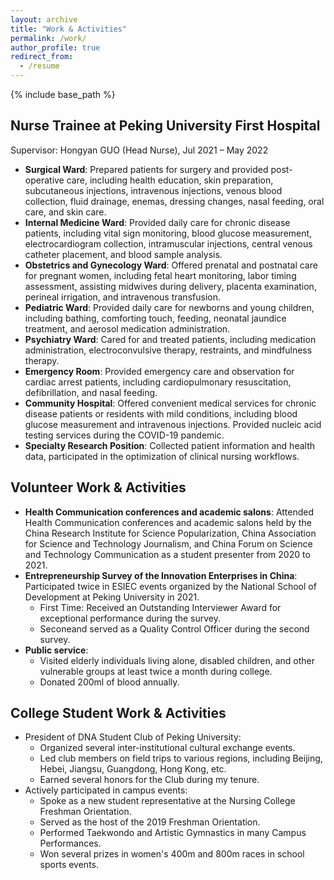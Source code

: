 ```yaml
---
layout: archive
title: "Work & Activities"
permalink: /work/
author_profile: true
redirect_from:
  - /resume
---
```


{% include base_path %}

Nurse Trainee at Peking University First Hospital
-----
Supervisor: Hongyan GUO (Head Nurse), Jul 2021 – May 2022
* **Surgical Ward**: Prepared patients for surgery and provided post-operative care, including health education, skin preparation, subcutaneous injections, intravenous injections, venous blood collection, fluid drainage, enemas, dressing changes, nasal feeding, oral care, and skin care.
* **Internal Medicine Ward**: Provided daily care for chronic disease patients, including vital sign monitoring, blood glucose measurement, electrocardiogram collection, intramuscular injections, central venous catheter placement, and blood sample analysis.
* **Obstetrics and Gynecology Ward**: Offered prenatal and postnatal care for pregnant women, including fetal heart monitoring, labor timing assessment, assisting midwives during delivery, placenta examination, perineal irrigation, and intravenous transfusion.
* **Pediatric Ward**: Provided daily care for newborns and young children, including bathing, comforting touch, feeding, neonatal jaundice treatment, and aerosol medication administration.
* **Psychiatry Ward**: Cared for and treated patients, including medication administration, electroconvulsive therapy, restraints, and mindfulness therapy.
* **Emergency Room**: Provided emergency care and observation for cardiac arrest patients, including cardiopulmonary resuscitation, defibrillation, and nasal feeding.
* **Community Hospital**: Offered convenient medical services for chronic disease patients or residents with mild conditions, including blood glucose measurement and intravenous injections. Provided nucleic acid testing services during the COVID-19 pandemic.
* **Specialty Research Position**: Collected patient information and health data, participated in the optimization of clinical nursing workflows.

Volunteer Work & Activities
-----
* **Health Communication conferences and academic salons**: Attended Health Communication conferences and academic salons held by the China Research Institute for Science Popularization, China Association for Science and Technology Journalism, and China Forum on Science and Technology Communication as a student presenter from 2020 to 2021.
* **Entrepreneurship Survey of the Innovation Enterprises in China**: Participated twice in ESIEC events organized by the National School of Development at Peking University in 2021. 
  * First Time: Received an Outstanding Interviewer Award for exceptional performance during the survey.
  * Seconeand served as a Quality Control Officer during the second survey.
* **Public service**: 
  * Visited elderly individuals living alone, disabled children, and other vulnerable groups at least twice a month during college.
  * Donated 200ml of blood annually.

College Student Work & Activities
-----
* President of DNA Student Club of Peking University:
  * Organized several inter-institutional cultural exchange events.
  * Led club members on field trips to various regions, including Beijing, Hebei, Jiangsu, Guangdong, Hong Kong, etc.
  * Earned several honors for the Club during my tenure.
* Actively participated in campus events:
  * Spoke as a new student representative at the Nursing College Freshman Orientation.
  * Served as the host of the 2019 Freshman Orientation.
  * Performed Taekwondo and Artistic Gymnastics in many Campus Performances.
  * Won several prizes in women's 400m and 800m races in school sports events.
